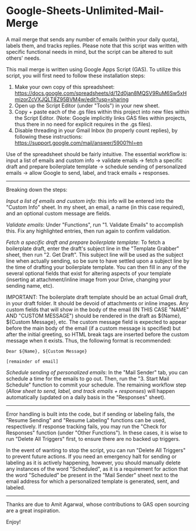 # Google-Sheets-Unlimited-Mail-Merge
A mail merge that sends any number of emails (within your daily quota), labels them, and tracks replies. Please note that this script was written with specific functional needs in mind, but the script can be altered to suit others' needs.

This mail merge is written using Google Apps Script (GAS). To utilize this script, you will first need to follow these installation steps:

1. Make your own copy of this spreadsheet: https://docs.google.com/spreadsheets/d/12d0jan8MQSV9RuM6Sw5xHmizorZcVXJQLT8Z95BVM4w/edit?usp=sharing
2. Open up the Script Editor (under "Tools") in your new sheet.
3. Copy + paste each of the .gs files within this project into new files within the Script Editor. (Note: Google implicitly links GAS files within projects, thus there in no need for explicit requires in the .gs files).   
4. Disable threading in your Gmail Inbox (to properly count replies), by following these instructions: https://support.google.com/mail/answer/5900?hl=en

Use of the spreadsheet should be fairly intuitive. The essential workflow is: input a list of emails and custom info -> validate emails -> fetch a specific draft and prepare boilerplate template -> schedule sending of personalized emails -> allow Google to send, label, and track emails + responses.

***

Breaking down the steps: 

*Input a list of emails and custom info*: this info will be entered into the "Custom Info" sheet. In my sheet, an email, a name (in this case required), and an optional custom message are fields. 

*Validate emails*: Under "Functions", run "1. Validate Emails" to accomplish this. Fix any highlighted entries, then run again to confirm validation.

*Fetch a specific draft and prepare boilerplate template*: To fetch a boilerplate draft, enter the draft's subject line in the "Template Grabber" sheet, then run "2. Get Draft". This subject line will be used as the subject line when actually sending, so be sure to have settled upon a subject line by the time of drafting your boilerplate template. You can then fill in any of the several optional fields that exist for altering aspects of your template (inserting at attachment/inline image from your Drive, changing your sending name, etc).

IMPORTANT: The boilerplate draft template should be an actual Gmail draft, in your draft folder. It should be devoid of attachments or inline images. Any custom fields that will show in the body of the email (IN THIS CASE "NAME" AND "CUSTOM MESSAGE") should be rendered in the draft as ${Name}, ${Custom Message}, etc. The custom message field is expected to appear before the main body of the email (if a custom message is specified) but after the initial greeting, so HTML break tags are inserted before the custom message when it exists. Thus, the following format is recommended: 

```
Dear ${Name}, ${Custom Message} 

[remainder of email]
```

*Schedule sending of personalized emails*: In the "Mail Sender" tab, you can schedule a time for the emails to go out. Then, run the "3. Start Mail Schedule" function to commit your schedule. The remaining workflow step (*Allow sheet to send, label, and track emails + responses*) will happen automatically (updated on a daily basis in the "Responses" sheet).

***

Error handling is built into the code, but if sending or labeling fails, the "Resume Sending" and "Resume Labeling" functions can be used, respectively. If response tracking fails, you may run the "Check for Responses" function (under "Other Functions"). In these cases, it is wise to run "Delete All Triggers" first, to ensure there are no backed up triggers.

In the event of wanting to stop the script, you can run "Delete All Triggers" to prevent future actions. If you need an emergency halt for sending or labeling as it is actively happening, however, you should manually delete any instances of the word "Scheduled", as it is a requirement for action that the word "Scheduled" be present in the "Mail Sender" sheet next to the email address for which a personalized template is generated, sent, and labeled.

***

Thanks are due to Amit Agarwal, whose contributions to GAS open sourcing are a great inspiration. 

Enjoy!
